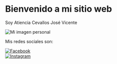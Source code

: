 </head>
<body>
    <h1>Bienvenido a mi sitio web</h1>
    <p>Soy Atiencia Cevallos José Vicente</p>
    <img src="https://i.imgur.com/cM7iSPc.jpg" alt="Mi imagen personal">
    <p>Mis redes sociales son:</p>
    <div class="social-links">
        <div class="social-logos">
            <a href="https://www.facebook.com/profile.php?id=100012010609495" target="_blank">
                <img src="https://i.imgur.com/R9o4RXV.jpg" alt="Facebook" />
            </a>
        </div>
        <div class="social-logos">
            <a href="https://www.instagram.com/atienciaj11/" target="_blank">
                <img src="https://i.imgur.com/ExhC6PQ.png" alt="Instagram" />
            </a>
        </div>
    </div>
</body>
</html>
